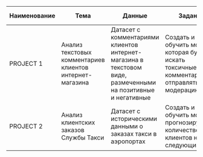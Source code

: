 Наименование | Тема| Данные | Задание | Используемые библиотеки: | Статус | Референс  
--- | --- | --- | --- |--- |--- |--- 
PROJECT 1 | Анализ текстовых комментариев клиентов интернет-магазина | Датасет с комментариями клиентов интернет-магазина в текстовом виде, размеченными на позитивные и негативные | Создать и обучить модель, которая будет искать токсичные комментарии и отправлять их на модерацию. | Pandas, Numpy, Sklearn, NLTK, Torch, Transformers, Tqdm, Lightgbm | Проект закончен | https://github.com/EvgenyRomakov/datascience/tree/master/Project%201 
PROJECT 2 | Анализ клиентских заказов Службы Такси | Датасет c историческими данными о заказах такси в аэропортах | Создать и обучить модель, прогнозирующую количество клиентов на следующий час | Pandas, Numpy, Sklearn, Lightgbm, Statsmodel, Matplotlib | Проект закончен | https://github.com/EvgenyRomakov/datascience/tree/master/Project%202 
